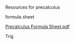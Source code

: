 Resources for precalculus

formula sheet

[Precalculus Formula Sheet.pdf](https://github.com/avipars/CS-Resources/files/8949180/Precalculus.Formula.Sheet.pdf)

Trig


